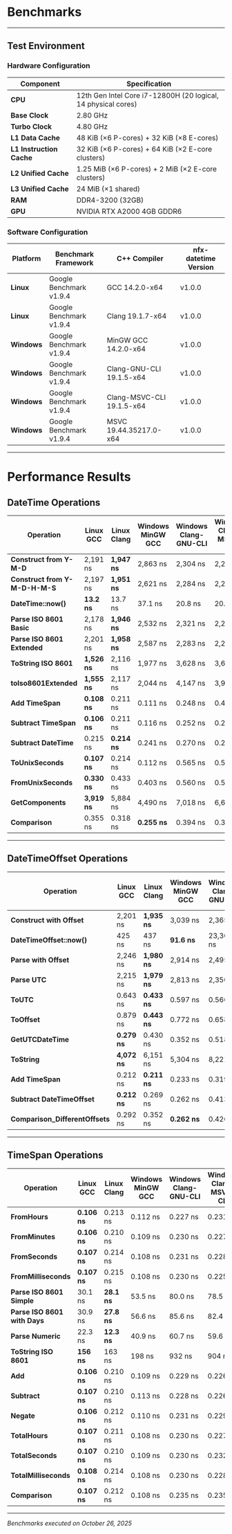 # Benchmarks

---

## Test Environment

### Hardware Configuration

| Component                | Specification                                                 |
| ------------------------ | ------------------------------------------------------------- |
| **CPU**                  | 12th Gen Intel Core i7-12800H (20 logical, 14 physical cores) |
| **Base Clock**           | 2.80 GHz                                                      |
| **Turbo Clock**          | 4.80 GHz                                                      |
| **L1 Data Cache**        | 48 KiB (×6 P-cores) + 32 KiB (×8 E-cores)                     |
| **L1 Instruction Cache** | 32 KiB (×6 P-cores) + 64 KiB (×2 E-core clusters)             |
| **L2 Unified Cache**     | 1.25 MiB (×6 P-cores) + 2 MiB (×2 E-core clusters)            |
| **L3 Unified Cache**     | 24 MiB (×1 shared)                                            |
| **RAM**                  | DDR4-3200 (32GB)                                              |
| **GPU**                  | NVIDIA RTX A2000 4GB GDDR6                                    |

### Software Configuration

| Platform    | Benchmark Framework     | C++ Compiler              | nfx-datetime Version |
| ----------- | ----------------------- | ------------------------- | -------------------- |
| **Linux**   | Google Benchmark v1.9.4 | GCC 14.2.0-x64            | v1.0.0               |
| **Linux**   | Google Benchmark v1.9.4 | Clang 19.1.7-x64          | v1.0.0               |
| **Windows** | Google Benchmark v1.9.4 | MinGW GCC 14.2.0-x64      | v1.0.0               |
| **Windows** | Google Benchmark v1.9.4 | Clang-GNU-CLI 19.1.5-x64  | v1.0.0               |
| **Windows** | Google Benchmark v1.9.4 | Clang-MSVC-CLI 19.1.5-x64 | v1.0.0               |
| **Windows** | Google Benchmark v1.9.4 | MSVC 19.44.35217.0-x64    | v1.0.0               |

---

# Performance Results

## DateTime Operations

| Operation                      | Linux GCC    | Linux Clang  | Windows MinGW GCC | Windows Clang-GNU-CLI | Windows Clang-MSVC-CLI | Windows MSVC |
| ------------------------------ | ------------ | ------------ | ----------------- | --------------------- | ---------------------- | ------------ |
| **Construct from Y-M-D**       | 2,191 ns     | **1,947 ns** | 2,863 ns          | 2,304 ns              | 2,252 ns               | 2,232 ns     |
| **Construct from Y-M-D-H-M-S** | 2,197 ns     | **1,951 ns** | 2,621 ns          | 2,284 ns              | 2,209 ns               | 2,208 ns     |
| **DateTime::now()**            | **13.2 ns**  | 13.7 ns      | 37.1 ns           | 20.8 ns               | 20.5 ns                | 23.0 ns      |
| **Parse ISO 8601 Basic**       | 2,178 ns     | **1,946 ns** | 2,532 ns          | 2,321 ns              | 2,244 ns               | 2,048 ns     |
| **Parse ISO 8601 Extended**    | 2,201 ns     | **1,958 ns** | 2,587 ns          | 2,283 ns              | 2,264 ns               | 2,146 ns     |
| **ToString ISO 8601**          | **1,526 ns** | 2,116 ns     | 1,977 ns          | 3,628 ns              | 3,617 ns               | 4,604 ns     |
| **toIso8601Extended**          | **1,555 ns** | 2,117 ns     | 2,044 ns          | 4,147 ns              | 3,937 ns               | 5,055 ns     |
| **Add TimeSpan**               | **0.108 ns** | 0.211 ns     | 0.111 ns          | 0.248 ns              | 0.460 ns               | 0.858 ns     |
| **Subtract TimeSpan**          | **0.106 ns** | 0.211 ns     | 0.116 ns          | 0.252 ns              | 0.244 ns               | 0.867 ns     |
| **Subtract DateTime**          | 0.215 ns     | **0.214 ns** | 0.241 ns          | 0.270 ns              | 0.258 ns               | 0.883 ns     |
| **ToUnixSeconds**              | **0.107 ns** | 0.214 ns     | 0.112 ns          | 0.565 ns              | 0.511 ns               | 1.10 ns      |
| **FromUnixSeconds**            | **0.330 ns** | 0.433 ns     | 0.403 ns          | 0.560 ns              | 0.532 ns               | 1.13 ns      |
| **GetComponents**              | **3,919 ns** | 5,884 ns     | 4,490 ns          | 7,018 ns              | 6,662 ns               | 8,087 ns     |
| **Comparison**                 | 0.355 ns     | 0.318 ns     | **0.255 ns**      | 0.394 ns              | 0.368 ns               | 0.868 ns     |

---

## DateTimeOffset Operations

| Operation                       | Linux GCC    | Linux Clang  | Windows MinGW GCC | Windows Clang-GNU-CLI | Windows Clang-MSVC-CLI | Windows MSVC |
| ------------------------------- | ------------ | ------------ | ----------------- | --------------------- | ---------------------- | ------------ |
| **Construct with Offset**       | 2,201 ns     | **1,935 ns** | 3,039 ns          | 2,365 ns              | 2,296 ns               | 2,020 ns     |
| **DateTimeOffset::now()**       | 425 ns       | 437 ns       | **91.6 ns**       | 23,303 ns             | 20,795 ns              | 23,244 ns    |
| **Parse with Offset**           | 2,246 ns     | **1,980 ns** | 2,914 ns          | 2,495 ns              | 2,357 ns               | 2,348 ns     |
| **Parse UTC**                   | 2,215 ns     | **1,979 ns** | 2,813 ns          | 2,350 ns              | 2,311 ns               | 2,248 ns     |
| **ToUTC**                       | 0.643 ns     | **0.433 ns** | 0.597 ns          | 0.566 ns              | 0.541 ns               | 1.11 ns      |
| **ToOffset**                    | 0.879 ns     | **0.443 ns** | 0.772 ns          | 0.658 ns              | 0.654 ns               | 1.16 ns      |
| **GetUTCDateTime**              | **0.279 ns** | 0.430 ns     | 0.352 ns          | 0.518 ns              | 0.522 ns               | 1.14 ns      |
| **ToString**                    | **4,072 ns** | 6,151 ns     | 5,304 ns          | 8,221 ns              | 8,515 ns               | 9,950 ns     |
| **Add TimeSpan**                | 0.212 ns     | **0.211 ns** | 0.233 ns          | 0.319 ns              | 0.250 ns               | 0.855 ns     |
| **Subtract DateTimeOffset**     | **0.212 ns** | 0.269 ns     | 0.262 ns          | 0.413 ns              | 0.418 ns               | 0.899 ns     |
| **Comparison_DifferentOffsets** | 0.292 ns     | 0.352 ns     | **0.262 ns**      | 0.426 ns              | 0.480 ns               | 0.909 ns     |

---

## TimeSpan Operations

| Operation                    | Linux GCC    | Linux Clang | Windows MinGW GCC | Windows Clang-GNU-CLI | Windows Clang-MSVC-CLI | Windows MSVC |
| ---------------------------- | ------------ | ----------- | ----------------- | --------------------- | ---------------------- | ------------ |
| **FromHours**                | **0.106 ns** | 0.213 ns    | 0.112 ns          | 0.227 ns              | 0.231 ns               | 0.800 ns     |
| **FromMinutes**              | **0.106 ns** | 0.210 ns    | 0.109 ns          | 0.230 ns              | 0.227 ns               | 0.805 ns     |
| **FromSeconds**              | **0.107 ns** | 0.214 ns    | 0.108 ns          | 0.231 ns              | 0.228 ns               | 0.785 ns     |
| **FromMilliseconds**         | **0.107 ns** | 0.215 ns    | 0.108 ns          | 0.230 ns              | 0.225 ns               | 0.798 ns     |
| **Parse ISO 8601 Simple**    | 30.1 ns      | **28.1 ns** | 53.5 ns           | 80.0 ns               | 78.5 ns                | 130 ns       |
| **Parse ISO 8601 with Days** | 30.9 ns      | **27.8 ns** | 56.6 ns           | 85.6 ns               | 82.4 ns                | 133 ns       |
| **Parse Numeric**            | 22.3 ns      | **12.3 ns** | 40.9 ns           | 60.7 ns               | 59.6 ns                | 86.8 ns      |
| **ToString ISO 8601**        | **156 ns**   | 163 ns      | 198 ns            | 932 ns                | 904 ns                 | 1,013 ns     |
| **Add**                      | **0.106 ns** | 0.210 ns    | 0.109 ns          | 0.229 ns              | 0.226 ns               | 0.793 ns     |
| **Subtract**                 | **0.107 ns** | 0.210 ns    | 0.113 ns          | 0.228 ns              | 0.226 ns               | 0.781 ns     |
| **Negate**                   | **0.106 ns** | 0.212 ns    | 0.110 ns          | 0.231 ns              | 0.229 ns               | 0.778 ns     |
| **TotalHours**               | **0.107 ns** | 0.211 ns    | 0.108 ns          | 0.230 ns              | 0.227 ns               | 0.801 ns     |
| **TotalSeconds**             | **0.107 ns** | 0.210 ns    | 0.109 ns          | 0.230 ns              | 0.232 ns               | 0.800 ns     |
| **TotalMilliseconds**        | **0.108 ns** | 0.214 ns    | 0.108 ns          | 0.230 ns              | 0.228 ns               | 0.788 ns     |
| **Comparison**               | **0.107 ns** | 0.212 ns    | 0.108 ns          | 0.235 ns              | 0.235 ns               | 0.824 ns     |

---

_Benchmarks executed on October 26, 2025_
